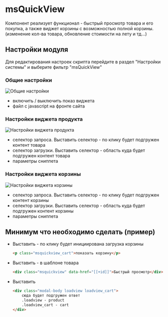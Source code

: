 # msQuickView

Компонент реализует функционал - быстрый просмотр товара и его покупка, а также виджет корзины с возможностью полной корзины.
(изменение кол-ва товара, обновление стоимости на лету и тд...)

## Настройки модуля

Для редактирования настроек скрипта перейдите в раздел "Настройки системы" и выберите фильтр "msQuickView"

### Общие настройки

![Общие настройки](https://file.modx.pro/files/7/a/8/7a8d8b2bcbdb837f5e563e5eb797e834.png)

* включить / выключить показ виджета
* файл c javascript на фронте сайта

### Настройки виджета продукта

![Настройки виджета продукта](https://file.modx.pro/files/9/3/6/9364dc7dd0994599487b4e0f1f6d3d57.png)

* селектор запроса. Выставить селектор - по клику будет подгружен контент товара
* селектор загрузки. Выставить селектор - область куда будет подгружен контент товара
* параметры сниппета

### Настройки виджета корзины

![Настройки виджета корзины](https://file.modx.pro/files/2/2/a/22adafa625d806bb484c2477ec41f7d2.png)

* селектор запроса. Выставить селектор - по клику будет подгружен контент корзины
* селектор загрузки. Выставить селектор - область куда будет подгружен контент корзины
* параметры сниппета

## Минимум что необходимо сделать (пример)

* Выставить - по клику будет инициирована загрузка корзины

    ```html
    <p class="msquickview_cart">показать корзину</p>
    ```

* Выставить - в шаблоне товара

    ```html
    <div class="msquickview" data-href="[[+id]]">Быстрый просмотр</div>
    ```

* Выставить

    ```html
    <div class="modal-body loadview loadview_cart">
        сюда будет подгружен ответ
        .loadview - product
        .loadview_cart - cart
    </div>
    ```
